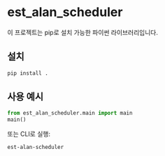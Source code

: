 # est_alan_scheduler

이 프로젝트는 pip로 설치 가능한 파이썬 라이브러리입니다.

## 설치
```bash
pip install .
```

## 사용 예시
```python
from est_alan_scheduler.main import main
main()
```

또는 CLI로 실행:
```bash
est-alan-scheduler
``` 